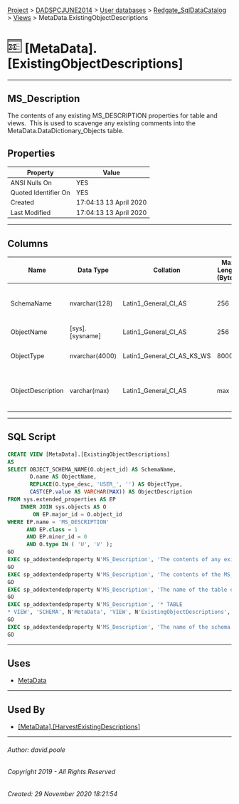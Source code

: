 #### 

[Project](../../../../readme.md) > [DADSPCJUNE2014](../../../readme.md) > [User databases](../../readme.md) > [Redgate_SqlDataCatalog](../readme.md) > [Views](Views.md) > MetaData.ExistingObjectDescriptions

# ![Views](../../../../Images/View32.png) [MetaData].[ExistingObjectDescriptions]

---

## <a name="#description"></a>MS_Description

The contents of any existing MS_DESCRIPTION properties for table and views.  This is used to scavenge any existing comments into the MetaData.DataDictionary_Objects table.

## <a name="#properties"></a>Properties

| Property | Value |
|---|---|
| ANSI Nulls On | YES |
| Quoted Identifier On | YES |
| Created | 17:04:13 13 April 2020 |
| Last Modified | 17:04:13 13 April 2020 |


---

## <a name="#columns"></a>Columns

| Name | Data Type | Collation | Max Length (Bytes) | Description |
|---|---|---|---|---|
| SchemaName | nvarchar(128) | Latin1_General_CI_AS | 256 | _The name of the schema in which the table or view containing the column resides._ |
| ObjectName | [sys].[sysname] | Latin1_General_CI_AS | 256 | _The name of the table or view_ |
| ObjectType | nvarchar(4000) | Latin1_General_CI_AS_KS_WS | 8000 |_<ul><li> TABLE</li><li> VIEW_</li></ul>|
| ObjectDescription | varchar(max) | Latin1_General_CI_AS | max | _The contents of the MS_DESCRIPTION property for the table or view._ |


---

## <a name="#sqlscript"></a>SQL Script

```sql
CREATE VIEW [MetaData].[ExistingObjectDescriptions]
AS
SELECT OBJECT_SCHEMA_NAME(O.object_id) AS SchemaName,
       O.name AS ObjectName,
       REPLACE(O.type_desc, 'USER_', '') AS ObjectType,
       CAST(EP.value AS VARCHAR(MAX)) AS ObjectDescription
FROM sys.extended_properties AS EP
    INNER JOIN sys.objects AS O
        ON EP.major_id = O.object_id
WHERE EP.name = 'MS_DESCRIPTION'
      AND EP.class = 1
      AND EP.minor_id = 0
      AND O.type IN ( 'U', 'V' );
GO
EXEC sp_addextendedproperty N'MS_Description', 'The contents of any existing MS_DESCRIPTION properties for table and views.  This is used to scavenge any existing comments into the MetaData.DataDictionary_Objects table.', 'SCHEMA', N'MetaData', 'VIEW', N'ExistingObjectDescriptions', NULL, NULL
GO
EXEC sp_addextendedproperty N'MS_Description', 'The contents of the MS_DESCRIPTION property for the table or view.', 'SCHEMA', N'MetaData', 'VIEW', N'ExistingObjectDescriptions', 'COLUMN', N'ObjectDescription'
GO
EXEC sp_addextendedproperty N'MS_Description', 'The name of the table or view', 'SCHEMA', N'MetaData', 'VIEW', N'ExistingObjectDescriptions', 'COLUMN', N'ObjectName'
GO
EXEC sp_addextendedproperty N'MS_Description', '* TABLE
* VIEW', 'SCHEMA', N'MetaData', 'VIEW', N'ExistingObjectDescriptions', 'COLUMN', N'ObjectType'
GO
EXEC sp_addextendedproperty N'MS_Description', 'The name of the schema in which the table or view containing the column resides.', 'SCHEMA', N'MetaData', 'VIEW', N'ExistingObjectDescriptions', 'COLUMN', N'SchemaName'
GO

```


---

## <a name="#uses"></a>Uses

* [MetaData](../Security/Schemas/MetaData.md)


---

## <a name="#usedby"></a>Used By

* [[MetaData].[HarvestExistingDescriptions]](../Programmability/Stored_Procedures/HarvestExistingDescriptions.md)


---

###### Author:  david.poole

###### Copyright 2019 - All Rights Reserved

###### Created: 29 November 2020 18:21:54

